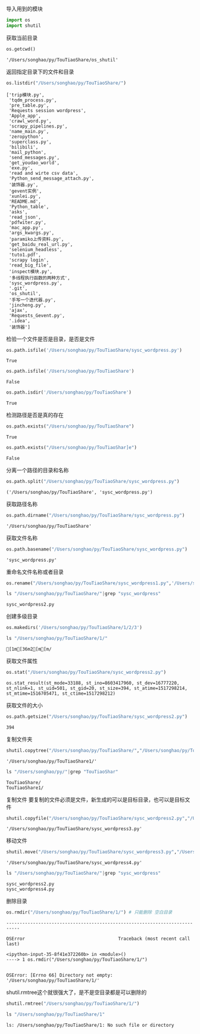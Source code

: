 
导入用到的模块


```python
import os
import shutil
```

获取当前目录


```python
os.getcwd()
```




    '/Users/songhao/py/TouTiaoShare/os_shutil'



返回指定目录下的文件和目录


```python
os.listdir("/Users/songhao/py/TouTiaoShare/")
```




    ['trip模块.py',
     'tqdm_process.py',
     'pre_table.py',
     'Requests session wordpress',
     'Apple_app',
     'crawl_word.py',
     'scrapy_pipelines.py',
     'name_main.py',
     'zeropython',
     'superclass.py',
     'bilibili',
     'mail_python',
     'send_messages.py',
     'get_youdao_world',
     'exe.py',
     'read and wirte csv data',
     'Python_send_message_attach.py',
     '装饰器.py',
     'gevent实例',
     'xunlei.py',
     'README.md',
     'Python_table',
     'asks',
     'read_json',
     'pdfwiter.py',
     'mac_app.py',
     'args_kwargs.py',
     'paramiko上传资料.py',
     'get_baidu_real_url.py',
     'selenium_headless',
     'tuto1.pdf',
     'scrapy login',
     'read_big_file',
     'inspect模块.py',
     '多线程执行函数的两种方式',
     'sysc_wordpress.py',
     '.git',
     'os_shutil',
     '手写一个迭代器.py',
     'jincheng.py',
     'ajax',
     'Requests_Gevent.py',
     '.idea',
     '装饰器']



检验一个文件是否是目录，是否是文件


```python
os.path.isfile('/Users/songhao/py/TouTiaoShare/sysc_wordpress.py')
```




    True




```python
os.path.isfile('/Users/songhao/py/TouTiaoShare')
```




    False




```python
os.path.isdir('/Users/songhao/py/TouTiaoShare')
```




    True



检测路径是否是真的存在


```python
os.path.exists("/Users/songhao/py/TouTiaoShare")
```




    True




```python
os.path.exists("/Users/songhao/py/TouTiaoShar]e")
```




    False



分离一个路径的目录和名称


```python
os.path.split("/Users/songhao/py/TouTiaoShare/sysc_wordpress.py")
```




    ('/Users/songhao/py/TouTiaoShare', 'sysc_wordpress.py')



获取路径名称


```python
os.path.dirname("/Users/songhao/py/TouTiaoShare/sysc_wordpress.py")
```




    '/Users/songhao/py/TouTiaoShare'



获取文件名称


```python
os.path.basename("/Users/songhao/py/TouTiaoShare/sysc_wordpress.py")
```




    'sysc_wordpress.py'



重命名文件名称或者目录


```python
os.rename("/Users/songhao/py/TouTiaoShare/sysc_wordpress1.py",'/Users/songhao/py/TouTiaoShare/sysc_wordpress2.py')
```


```python
ls "/Users/songhao/py/TouTiaoShare/"|grep "sysc_wordpress"
```

    sysc_wordpress2.py


创建多级目录


```python
os.makedirs('/Users/songhao/py/TouTiaoShare/1/2/3')
```


```python
ls "/Users/songhao/py/TouTiaoShare/1/"
```

    [1m[36m2[m[m/


获取文件属性


```python
os.stat("/Users/songhao/py/TouTiaoShare/sysc_wordpress2.py")
```




    os.stat_result(st_mode=33188, st_ino=8603417960, st_dev=16777220, st_nlink=1, st_uid=501, st_gid=20, st_size=394, st_atime=1517298214, st_mtime=1516705471, st_ctime=1517298212)



获取文件的大小


```python
os.path.getsize("/Users/songhao/py/TouTiaoShare/sysc_wordpress2.py")
```




    394



复制文件夹


```python
shutil.copytree("/Users/songhao/py/TouTiaoShare/","/Users/songhao/py/TouTiaoShare1/") # 两个都只能是目录，且生成的目录原来不能存在
```




    '/Users/songhao/py/TouTiaoShare1/'




```python
ls "/Users/songhao/py/"|grep "TouTiaoShar"
```

    TouTiaoShare/
    TouTiaoShare1/


复制文件 要复制的文件必须是文件，新生成的可以是目标目录，也可以是目标文件


```python
shutil.copyfile("/Users/songhao/py/TouTiaoShare/sysc_wordpress2.py","/Users/songhao/py/TouTiaoShare/sysc_wordpress3.py")
```




    '/Users/songhao/py/TouTiaoShare/sysc_wordpress3.py'



移动文件


```python
shutil.move("/Users/songhao/py/TouTiaoShare/sysc_wordpress3.py","/Users/songhao/py/TouTiaoShare/sysc_wordpress4.py")
```




    '/Users/songhao/py/TouTiaoShare/sysc_wordpress4.py'




```python
ls "/Users/songhao/py/TouTiaoShare/"|grep "sysc_wordpress"
```

    sysc_wordpress2.py
    sysc_wordpress4.py


删除目录


```python
os.rmdir("/Users/songhao/py/TouTiaoShare/1/") # 只能删除 空白目录
```


    ---------------------------------------------------------------------------

    OSError                                   Traceback (most recent call last)

    <ipython-input-35-8f41e372260b> in <module>()
    ----> 1 os.rmdir("/Users/songhao/py/TouTiaoShare/1/")
    

    OSError: [Errno 66] Directory not empty: '/Users/songhao/py/TouTiaoShare/1/'


shutil.rmtree这个就很强大了，是不是空目录都是可以删除的


```python
shutil.rmtree("/Users/songhao/py/TouTiaoShare/1/")
```


```python
ls "/Users/songhao/py/TouTiaoShare/1"
```

    ls: /Users/songhao/py/TouTiaoShare/1: No such file or directory



```python

```
